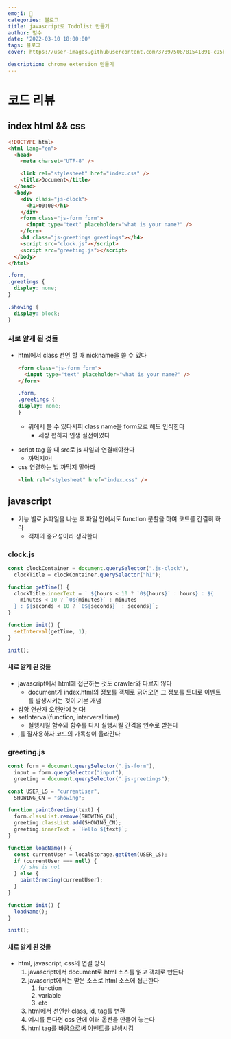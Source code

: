 ```yaml
---
emoji: 🏃
categories: 블로그
title: javascript로 Todolist 만들기
author: 범수
date: '2022-03-10 18:00:00'
tags: 블로그
cover: https://user-images.githubusercontent.com/37897508/81541891-c95b0700-93ae-11ea-8a7e-bafb4383a102.jpg

description: chrome extension 만들기
---
```


# 코드 리뷰

## index html && css

```html
<!DOCTYPE html>
<html lang="en">
  <head>
    <meta charset="UTF-8" />

    <link rel="stylesheet" href="index.css" />
    <title>Document</title>
  </head>
  <body>
    <div class="js-clock">
      <h1>00:00</h1>
    </div>
    <form class="js-form form">
      <input type="text" placeholder="what is your name?" />
    </form>
    <h4 class="js-greetings greetings"></h4>
    <script src="clock.js"></script>
    <script src="greeting.js"></script>
  </body>
</html>
```

```css
.form,
.greetings {
  display: none;
}

.showing {
  display: block;
}
```

### 새로 알게 된 것들

- html에서 class 선언 할 때 nickname을 쓸 수 있다
  ```html
  <form class="js-form form">
    <input type="text" placeholder="what is your name?" />
  </form>
  ```
  ```CSS
  .form,
  .greetings {
  display: none;
  }
  ```
  - 위에서 볼 수 있다시피 class name을 form으로 해도 인식한다
    - 세상 편하지 인생 실전이였다

* script tag 쓸 때 src로 js 파일과 연결해야한다
  - 까먹지마!
* css 연결하는 법 까먹지 말아라
  ```html
  <link rel="stylesheet" href="index.css" />
  ```

## javascript

- 기능 별로 js파일을 나눈 후 파일 안에서도 function 분할을 하여 코드를 간결히 하라
  - 객체의 중요성이라 생각한다

### clock.js

```javascript
const clockContainer = document.querySelector(".js-clock"),
  clockTitle = clockContainer.querySelector("h1");

function getTime() {
  clockTitle.innerText = ` ${hours < 10 ? `0${hours}` : hours} : ${
    minutes < 10 ? `0${minutes}` : minutes
  } : ${seconds < 10 ? `0${seconds}` : seconds}`;
}

function init() {
  setInterval(getTime, 1);
}

init();
```

#### 새로 알게 된 것들

- javascript에서 html에 접근하는 것도 crawler와 다르지 않다
  - document가 index.html의 정보를 객체로 긁어오면 그 정보를 토대로 이벤트를 발생시키는 것이 기본 개념
- 삼항 연산자 오랜만에 본다!
- setInterval(function, interveral time)
  - 실행시킬 함수와 함수를 다시 실행시킬 간격을 인수로 받는다
- ,를 잘사용하자 코드의 가독성이 올라간다

### greeting.js

```javascript
const form = document.querySelector(".js-form"),
  input = form.querySelector("input"),
  greeting = document.querySelector(".js-greetings");

const USER_LS = "currentUser",
  SHOWING_CN = "showing";

function paintGreeting(text) {
  form.classList.remove(SHOWING_CN);
  greeting.classList.add(SHOWING_CN);
  greeting.innerText = `Hello ${text}`;
}

function loadName() {
  const currentUser = localStorage.getItem(USER_LS);
  if (currentUser === null) {
    // she is not
  } else {
    paintGreeting(currentUser);
  }
}

function init() {
  loadName();
}

init();
```

#### 새로 알게 된 것들

- html, javascript, css의 연결 방식
  1. javascript에서 document로 html 소스를 읽고 객체로 만든다
  2. javascript에서는 받은 소스로 html 소스에 접근한다
     1. function
     2. variable
     3. etc
  3. html에서 선언한 class, id, tag를 변환
  4. 예시를 든다면 css 안에 여러 옵션을 만들어 놓는다
  5. html tag를 바꿈으로써 이벤트를 발생시킴
